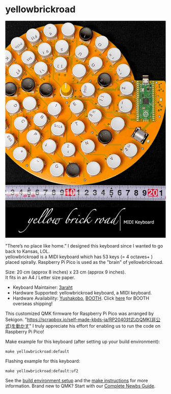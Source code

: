 # yellowbrickroad

![yellowbrickroad](https://github.com/3araht/yellowbrickroad/blob/main/pictures/YellowBrickRoad_Title.jpg)

"There’s no place like home.” I designed this keyboard since I wanted to go back to Kansas, LOL.  
yellowbrickroad is a MIDI keyboard which has 53 keys (= 4 octaves+ ) placed spirally. Raspberry Pi Pico is used as the "brain" of yellowbrickroad.  

Size: 20 cm (approx 8 inches) x 23 cm (approx 9 inches).  
It fits in an A4 / Letter size paper.  

* Keyboard Maintainer: [3araht](https://github.com/yourusername)
* Hardware Supported: yellowbrickroad keyboard, a MIDI keyboard.
* Hardware Availability: [Yushakobo](https://shop.yushakobo.jp/collections/keyboard/products/3442), [BOOTH](https://3araht.booth.pm/). Click [here](https://www.tenso.com/en/static/lp_shop_booth) for BOOTH overseas shipping!

This customized QMK firmware for Raspberry Pi Pico was arranged by Sekigon.
"https://scrapbox.io/self-made-kbds-ja/RP2040対応のQMK(非公式)を動かす"
I truly appreciate his effort for enabling us to run the code on Raspberry Pi Pico!


Make example for this keyboard (after setting up your build environment):

    make yellowbrickroad:default

Flashing example for this keyboard:

    make yellowbrickroad:default:uf2

See the [build environment setup](https://docs.qmk.fm/#/getting_started_build_tools) and the [make instructions](https://docs.qmk.fm/#/getting_started_make_guide) for more information. Brand new to QMK? Start with our [Complete Newbs Guide](https://docs.qmk.fm/#/newbs).
